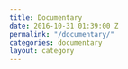 ```yaml
---
title: Documentary
date: 2016-10-31 01:39:00 Z
permalink: "/documentary/"
categories: documentary
layout: category
---
```


